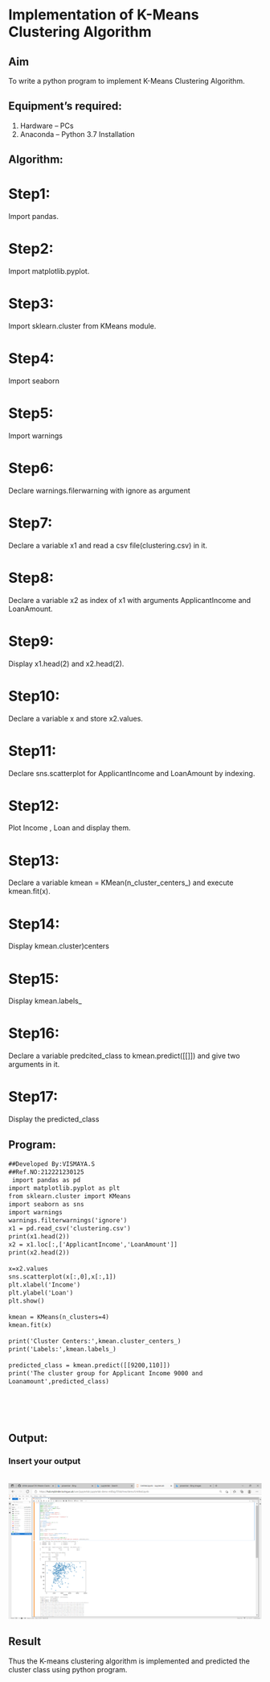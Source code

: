 # Implementation of K-Means Clustering Algorithm
## Aim
To write a python program to implement K-Means Clustering Algorithm.
## Equipment’s required:
1.	Hardware – PCs
2.	Anaconda – Python 3.7 Installation

## Algorithm:


# Step1:
Import pandas.

# Step2:
Import matplotlib.pyplot.

# Step3:
Import sklearn.cluster from KMeans module.

# Step4:
Import seaborn

# Step5:
Import warnings

# Step6:
Declare warnings.filerwarning with ignore as argument

# Step7:
Declare a variable x1 and read a csv file(clustering.csv) in it.

# Step8:
Declare a variable x2 as index of x1 with arguments ApplicantIncome and LoanAmount.

# Step9:
Display x1.head(2) and x2.head(2).

#  Step10:
Declare a variable x and store x2.values.

# Step11:
Declare sns.scatterplot for ApplicantIncome and LoanAmount by indexing.

#  Step12:
Plot Income , Loan and display them.

# Step13:
Declare a variable kmean = KMean(n_cluster_centers_) and execute kmean.fit(x).

# Step14:
Display kmean.cluster)centers

# Step15:
Display kmean.labels_

# Step16:
Declare a variable predcited_class to kmean.predict([[]]) and give two arguments in it.

# Step17:
Display the predicted_class

## Program:
```
##Developed By:VISMAYA.S
##Ref.NO:212221230125
 import pandas as pd
import matplotlib.pyplot as plt
from sklearn.cluster import KMeans
import seaborn as sns
import warnings
warnings.filterwarnings('ignore')
x1 = pd.read_csv('clustering.csv')
print(x1.head(2))
x2 = x1.loc[:,['ApplicantIncome','LoanAmount']]
print(x2.head(2))

x=x2.values
sns.scatterplot(x[:,0],x[:,1])
plt.xlabel('Income')
plt.ylabel('Loan')
plt.show()

kmean = KMeans(n_clusters=4)
kmean.fit(x)

print('Cluster Centers:',kmean.cluster_centers_)
print('Labels:',kmean.labels_)

predicted_class = kmean.predict([[9200,110]])
print('The cluster group for Applicant Income 9000 and Loanamount',predicted_class)





```
## Output:

### Insert your output

<br>![github](cluster.png)

## Result
Thus the K-means clustering algorithm is implemented and predicted the cluster class using python program.